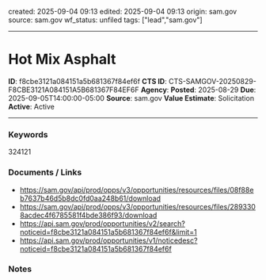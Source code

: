 created: 2025-09-04 09:13
edited: 2025-09-04 09:13
origin: sam.gov
source: sam.gov
wf_status: unfiled
tags: ["lead","sam.gov"]

---

# Hot Mix Asphalt

**ID**: f8cbe3121a084151a5b681367f84ef6f
**CTS ID**: CTS-SAMGOV-20250829-F8CBE3121A084151A5B681367F84EF6F
**Agency**: 
**Posted**: 2025-08-29
**Due**: 2025-09-05T14:00:00-05:00
**Source**: sam.gov
**Value Estimate**: Solicitation
**Active**: Active

---

### Keywords
324121

### Documents / Links
- <https://sam.gov/api/prod/opps/v3/opportunities/resources/files/08f88eb7637b46d5b8dc0fd0aa248b61/download>
- <https://sam.gov/api/prod/opps/v3/opportunities/resources/files/2893308acdec4f6785581f4bde386f93/download>
- <https://api.sam.gov/prod/opportunities/v2/search?noticeid=f8cbe3121a084151a5b681367f84ef6f&limit=1>
- <https://api.sam.gov/prod/opportunities/v1/noticedesc?noticeid=f8cbe3121a084151a5b681367f84ef6f>

### Notes

